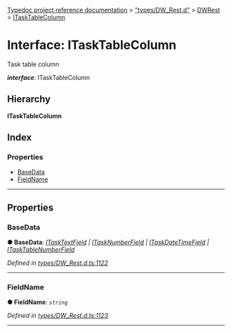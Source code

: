 [Typedoc project reference documentation](../README.md) > ["types/DW_Rest.d"](../modules/_types_dw_rest_d_.md) > [DWRest](../modules/_types_dw_rest_d_.dwrest.md) > [ITaskTableColumn](../interfaces/_types_dw_rest_d_.dwrest.itasktablecolumn.md)

# Interface: ITaskTableColumn

Task table column

*__interface__*: ITaskTableColumn

## Hierarchy

**ITaskTableColumn**

## Index

### Properties

* [BaseData](_types_dw_rest_d_.dwrest.itasktablecolumn.md#basedata)
* [FieldName](_types_dw_rest_d_.dwrest.itasktablecolumn.md#fieldname)

---

## Properties

<a id="basedata"></a>

###  BaseData

**● BaseData**: *[ITaskTextField](_types_dw_rest_d_.dwrest.itasktextfield.md) \| [ITaskNumberField](_types_dw_rest_d_.dwrest.itasknumberfield.md) \| [ITaskDateTimeField](_types_dw_rest_d_.dwrest.itaskdatetimefield.md) \| [ITaskTableNumberField](_types_dw_rest_d_.dwrest.itasktablenumberfield.md)*

*Defined in [types/DW_Rest.d.ts:1122](https://github.com/DocuWare/REST-Sample-TS/blob/22cf36b/src/types/DW_Rest.d.ts#L1122)*

___
<a id="fieldname"></a>

###  FieldName

**● FieldName**: *`string`*

*Defined in [types/DW_Rest.d.ts:1123](https://github.com/DocuWare/REST-Sample-TS/blob/22cf36b/src/types/DW_Rest.d.ts#L1123)*

___

